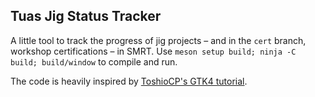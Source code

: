 ## Tuas Jig Status Tracker

A little tool to track the progress of jig projects – and in the `cert` branch, workshop certifications – in SMRT. Use `meson setup build; ninja -C build; build/window` to compile and run.

The code is heavily inspired by [ToshioCP's GTK4 tutorial](https://github.com/ToshioCP/Gtk4-tutorial).
